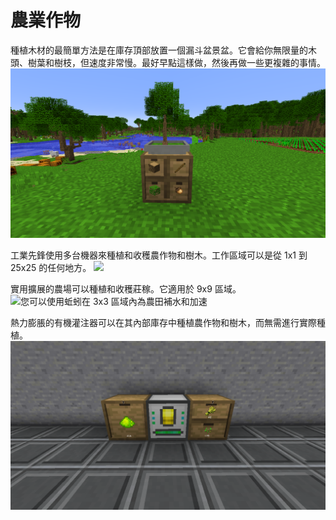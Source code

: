 # 農業作物

種植木材的最簡單方法是在庫存頂部放置一個漏斗盆景盆。它會給你無限量的木頭、樹葉和樹枝，但速度非常慢。最好早點這樣做，然後再做一些更複雜的事情。
![](bonsai.png)

工業先鋒使用多台機器來種植和收穫農作物和樹木。工作區域可以是從 1x1 到 25x25 的任何地方。
![](/industrial\_foregoing/if\_crops.png)

實用擴展的農場可以種植和收穫莊稼。它適用於 9x9 區域。
![您可以使用蚯蚓在 3x3 區域內為農田補水和加速](/actually_additions/farmer.png)

熱力膨脹的有機灌注器可以在其內部庫存中種植農作物和樹木，而無需進行實際種植。
![](thermal_expansion/crops.png)